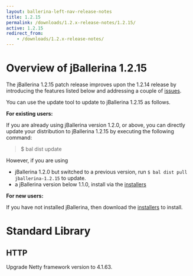 ```yaml
---
layout: ballerina-left-nav-release-notes
title: 1.2.15 
permalink: /downloads/1.2.x-release-notes/1.2.15/
active: 1.2.15
redirect_from: 
    - /downloads/1.2.x-release-notes/
---
```

# Overview of jBallerina 1.2.15

The jBallerina 1.2.15 patch release improves upon the 1.2.14 release by introducing the features listed below and addressing a couple of [issues](https://github.com/ballerina-platform/ballerina-lang/issues?q=is%3Aissue+milestone%3A%22Ballerina+1.2.15%22+is%3Aclosed+).

You can use the update tool to update to jBallerina 1.2.15 as follows.

**For existing users:**

If you are already using jBallerina version 1.2.0, or above, you can directly update your distribution to jBallerina 1.2.15 by executing the following command:

> $ bal dist update

However, if you are using

- jBallerina 1.2.0 but switched to a previous version, run `$ bal dist pull jballerina-1.2.15` to update.
- a jBallerina version below 1.1.0, install via the [installers](https://ballerina.io/downloads/)

**For new users:**

If you have not installed jBallerina, then download the [installers](https://ballerina.io/downloads/) to install.

# Standard Library

## HTTP

Upgrade Netty framework version to 4.1.63.
